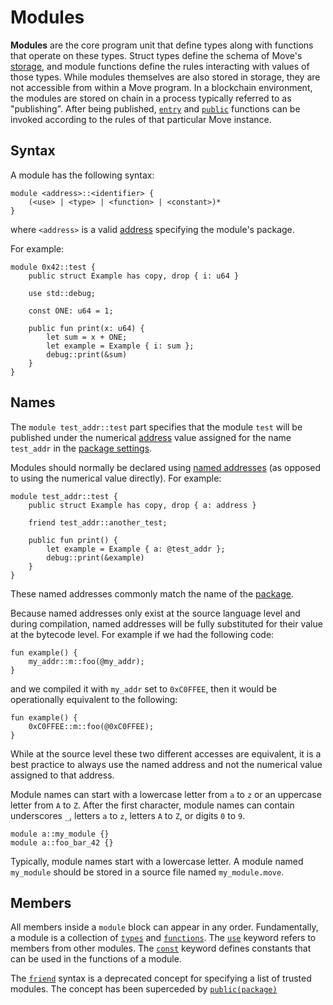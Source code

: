 # Modules

**Modules** are the core program unit that define types along with functions that operate on these
types. Struct types define the schema of Move's [storage](./abilities.md#key), and module functions
define the rules interacting with values of those types. While modules themselves are also stored in
storage, they are not accessible from within a Move program. In a blockchain environment, the
modules are stored on chain in a process typically referred to as "publishing". After being
published, [`entry`](./functions.md#entry-modifier) and [`public`](./functions.md#visibility)
functions can be invoked according to the rules of that particular Move instance.

## Syntax

A module has the following syntax:

```text
module <address>::<identifier> {
    (<use> | <type> | <function> | <constant>)*
}
```

where `<address>` is a valid [address](./primitive-types/address.md) specifying the
module's package.

For example:

```move
module 0x42::test {
    public struct Example has copy, drop { i: u64 }

    use std::debug;

    const ONE: u64 = 1;

    public fun print(x: u64) {
        let sum = x + ONE;
        let example = Example { i: sum };
        debug::print(&sum)
    }
}
```

## Names

The `module test_addr::test` part specifies that the module `test` will be published under the
numerical [address](./primitive-types/address.md) value assigned for the name `test_addr` in the
[package settings](./packages.md).

Modules should normally be declared using [named addresses](./primitive-types/address.md) (as
opposed to using the numerical value directly). For example:

```move
module test_addr::test {
    public struct Example has copy, drop { a: address }

    friend test_addr::another_test;

    public fun print() {
        let example = Example { a: @test_addr };
        debug::print(&example)
    }
}
```

These named addresses commonly match the name of the [package](./packages.md).

Because named addresses only exist at the source language level and during compilation, named
addresses will be fully substituted for their value at the bytecode level. For example if we had the
following code:

```move
fun example() {
    my_addr::m::foo(@my_addr);
}
```

and we compiled it with `my_addr` set to `0xC0FFEE`, then it would be operationally equivalent to
the following:

```move
fun example() {
    0xC0FFEE::m::foo(@0xC0FFEE);
}
```

While at the source level these two different accesses are equivalent, it is a best practice to
always use the named address and not the numerical value assigned to that address.

Module names can start with a lowercase letter from `a` to `z` or an uppercase letter from `A` to
`Z`. After the first character, module names can contain underscores `_`, letters `a` to `z`,
letters `A` to `Z`, or digits `0` to `9`.

```move
module a::my_module {}
module a::foo_bar_42 {}
```

Typically, module names start with a lowercase letter. A module named `my_module` should be stored
in a source file named `my_module.move`.

## Members

All members inside a `module` block can appear in any order. Fundamentally, a module is a collection
of [`types`](./structs.md) and [`functions`](./functions.md). The [`use`](./uses.md) keyword refers
to members from other modules. The [`const`](./constants.md) keyword defines constants that can be
used in the functions of a module.

The [`friend`](./friends.md) syntax is a deprecated concept for specifying a list of trusted
modules. The concept has been superceded by [`public(package)`](./functions.md#visibility)

<!-- TODO member access rules -->
